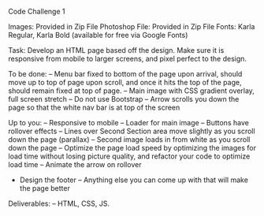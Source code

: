 Code Challenge 1

Images: Provided in Zip File
Photoshop File: Provided in Zip File
Fonts: Karla Regular, Karla Bold (available for free via Google Fonts)

Task: Develop an HTML page based off the design. Make sure it is responsive from mobile to larger screens, and pixel perfect to the design.

To be done:
– Menu bar fixed to bottom of the page upon arrival, should move up to top of page upon scroll, and once it hits the top of the page, should remain fixed at top of page.
– Main image with CSS gradient overlay, full screen stretch
– Do not use Bootstrap
– Arrow scrolls you down the page so that the white nav bar is at top of the screen

Up to you:
– Responsive to mobile
– Loader for main image
– Buttons have rollover effects
– Lines over Second Section area move slightly as you scroll down the page (parallax)
– Second image loads in from white as you scroll down the page
– Optimize the page load speed by optimizing the images for load time without losing picture quality, and refactor your code to optimize load time
– Animate the arrow on rollover
- Design the footer
– Anything else you can come up with that will make the page better

Deliverables:
– HTML, CSS, JS.


